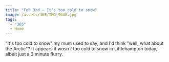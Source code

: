 ```yaml
---
title: "Feb 3rd — It's too cold to snow"
image: /assets/365/IMG_9048.jpg
tags:
  - "365"
  - Home
---
```

"It's too cold to snow" my mum used to say, and I'd think "well, what about the Arctic"? It appears it _wasn't_ too cold to snow in Littlehampton today, albeit just a 3 minute flurry. 